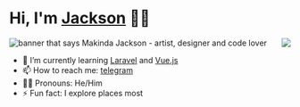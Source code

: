 # Hi, I'm [Jackson](https://twitter.com/makindajack) 👋🏾

<img src="https://i.imgur.com/H4LkPIJ.png" title="makinda jackson" alt="banner that says Makinda Jackson - artist, designer and code lover">

<img src="https://github-readme-stats.vercel.app/api/top-langs/?username=makindajack&layout=compact&hide_border=true" align="right">

- 🌱 I’m currently learning [Laravel](https://laravel.com/) and [Vue.js](https://vuejs.org/)
- 📫 How to reach me: [telegram](https://t.me/makindajack)
- 👦🏽 Pronouns: He/Him
- ⚡ Fun fact: I explore places most
